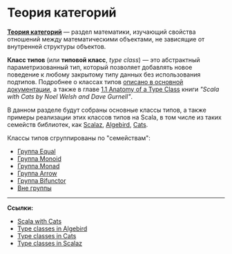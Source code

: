 # Теория категорий

[**Теория категорий**](https://ru.wikipedia.org/wiki/%D0%A2%D0%B5%D0%BE%D1%80%D0%B8%D1%8F_%D0%BA%D0%B0%D1%82%D0%B5%D0%B3%D0%BE%D1%80%D0%B8%D0%B9) — 
раздел математики, изучающий свойства отношений между математическими объектами, не зависящие от внутренней структуры объектов.

**Класс типов** (или **типовой класс**, _type class_) — это абстрактный параметризованный тип, 
который позволяет добавлять новое поведение к любому закрытому типу данных без использования подтипов.
Подробнее о классах типов [описано в основной документации](https://scalabook.gitflic.space/docs/scala/abstractions/type-classes), 
а также в главе [1.1 Anatomy of a Type Class][Scala with Cats]
книги _"Scala with Cats by Noel Welsh and Dave Gurnell"_.

В данном разделе будут собраны основные классы типов, а также примеры реализации этих классов типов на Scala, 
в том числе из таких семейств библиотек, как 
[Scalaz](https://scalaz.github.io/7/), 
[Algebird](https://twitter.github.io/algebird/), 
[Cats](http://typelevel.org/cats/).

Классы типов сгруппированы по "семействам":

- [Группа Equal](https://scalabook.gitflic.space/docs/typeclass/equal)
- [Группа Monoid](https://scalabook.gitflic.space/docs/typeclass/monoid)
- [Группа Monad](https://scalabook.gitflic.space/docs/typeclass/monad)
- [Группа Arrow](https://scalabook.gitflic.space/docs/typeclass/arrow)
- [Группа Bifunctor](https://scalabook.gitflic.space/docs/typeclass/bifunctor)
- [Вне группы](https://scalabook.gitflic.space/docs/typeclass/other)

---

**Ссылки:**

- [Scala with Cats][Scala with Cats]
- [Type classes in Algebird](https://twitter.github.io/algebird/typeclasses.html)
- [Type classes in Cats](https://github.com/tpolecat/cats-infographic)
- [Type classes in Scalaz](https://scalaz.github.io/7/typeclass/index.html)

[Scala with Cats]: https://www.scalawithcats.com/dist/scala-with-cats.html#anatomy-of-a-type-class
